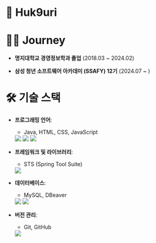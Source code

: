 # 👋 Huk9uri 

# 🚶‍♂️ Journey

- **명지대학교 경영정보학과 졸업** (2018.03 ~ 2024.02)
  
- **삼성 청년 소프트웨어 아카데미 (SSAFY) 12기** (2024.07 ~ )
  
# 🛠 기술 스택

- **프로그래밍 언어**: 
  - Java, HTML, CSS, JavaScript
  <img src="https://img.shields.io/badge/html5-E34F26?style=for-the-badge&logo=html5&logoColor=white"/>
  <img src="https://img.shields.io/badge/css-1572B6?style=for-the-badge&logo=css3&logoColor=white"/>
  <img src="https://img.shields.io/badge/javascript-F7DF1E?style=for-the-badge&logo=javascript&logoColor=black"/>
  
- **프레임워크 및 라이브러리**:
  - STS (Spring Tool Suite)
  <img src="https://img.shields.io/badge/spring-6DB33F?style=for-the-badge&logo=spring&logoColor=green"/>
  
- **데이터베이스**:
  - MySQL, DBeaver
  <img src="https://img.shields.io/badge/mysql-4479A1?style=for-the-badge&logo=mysql&logoColor=white"/>
  <img src="https://img.shields.io/badge/dbeaver-382923?style=for-the-badge&logo=dbeaver&logoColor=black"/>
  
- **버전 관리**:
  - Git, GitHub
  <img src="https://img.shields.io/badge/git-F05032?style=for-the-badge&logo=git&logoColor=white"/>
